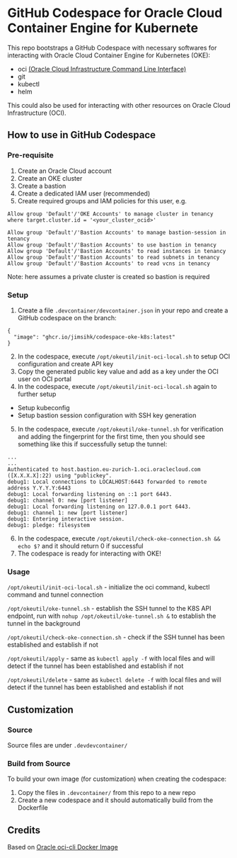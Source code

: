 # GitHub Codespace for Oracle Cloud Container Engine for Kubernete

This repo bootstraps a GitHub Codespace with necessary softwares for interacting with Oracle Cloud Container Engine for Kubernetes (OKE):
- oci [(Oracle Cloud Infrastructure Command Line Interface)](https://docs.oracle.com/iaas/Content/API/Concepts/cliconcepts.htm)
- git
- kubectl
- helm

This could also be used for interacting with other resources on Oracle Cloud Infrastructure (OCI).

## How to use in GitHub Codespace

### Pre-requisite
1. Create an Oracle Cloud account
2. Create an OKE cluster
3. Create a bastion
4. Create a dedicated IAM user (recommended)
5. Create required groups and IAM policies for this user, e.g.
```
Allow group 'Default'/'OKE Accounts' to manage cluster in tenancy where target.cluster.id = '<your_cluster_ocid>'

Allow group 'Default'/'Bastion Accounts' to manage bastion-session in tenancy
Allow group 'Default'/'Bastion Accounts' to use bastion in tenancy
Allow group 'Default'/'Bastion Accounts' to read instances in tenancy
Allow group 'Default'/'Bastion Accounts' to read subnets in tenancy
Allow group 'Default'/'Bastion Accounts' to read vcns in tenancy
```
Note: here assumes a private cluster is created so bastion is required

### Setup
1. Create a file `.devcontainer/devcontainer.json` in your repo and create a GitHub codespace on the branch:
```
{
  "image": "ghcr.io/jimsihk/codespace-oke-k8s:latest"
}
```
2. In the codespace, execute `/opt/okeutil/init-oci-local.sh` to setup OCI configuration and create API key
3. Copy the generated public key value and add as a key under the OCI user on OCI portal
4. In the codespace, execute `/opt/okeutil/init-oci-local.sh` again to further setup
- Setup kubeconfig
- Setup bastion session configuration with SSH key generation
5. In the codespace, execute `/opt/okeutil/oke-tunnel.sh` for verification and adding the fingerprint for the first time, then you should see something like this if successfully setup the tunnel:
```
...
...
Authenticated to host.bastion.eu-zurich-1.oci.oraclecloud.com ([X.X.X.X]:22) using "publickey".
debug1: Local connections to LOCALHOST:6443 forwarded to remote address Y.Y.Y.Y:6443
debug1: Local forwarding listening on ::1 port 6443.
debug1: channel 0: new [port listener]
debug1: Local forwarding listening on 127.0.0.1 port 6443.
debug1: channel 1: new [port listener]
debug1: Entering interactive session.
debug1: pledge: filesystem
```
6. In the codespace, execute `/opt/okeutil/check-oke-connection.sh && echo $?` and it should return 0 if successful
7. The codespace is ready for interacting with OKE!

### Usage
`/opt/okeutil/init-oci-local.sh` - initialize the oci command, kubectl command and tunnel connection

`/opt/okeutil/oke-tunnel.sh` - establish the SSH tunnel to the K8S API endpoint, run with `nohup /opt/okeutil/oke-tunnel.sh &` to establish the tunnel in the background

`/opt/okeutil/check-oke-connection.sh` - check if the SSH tunnel has been established and establish if not

`/opt/okeutil/apply` - same as `kubectl apply -f` with local files and will detect if the tunnel has been established and establish if not

`/opt/okeutil/delete` - same as `kubectl delete -f` with local files and will detect if the tunnel has been established and establish if not

## Customization

### Source
Source files are under `.devdevcontainer/`

### Build from Source
To build your own image (for customization) when creating the codespace:
1. Copy the files in `.devcontainer/` from this repo to a new repo
2. Create a new codespace and it should automatically build from the Dockerfile

## Credits
Based on [Oracle oci-cli Docker Image](https://github.com/oracle/docker-images/tree/main/OracleCloudInfrastructure/oci-cli)
